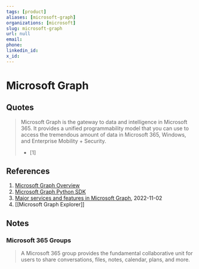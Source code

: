 ```yaml
---
tags: [product]
aliases: [microsoft-graph]
organizations: [microsoft]
slug: microsoft-graph
url: null
email: 
phone: 
linkedin_id: 
x_id: 
---
```


# Microsoft Graph

## Quotes

> Microsoft Graph is the gateway to data and intelligence in Microsoft 365. It provides a unified programmability model that you can use to access the tremendous amount of data in Microsoft 365, Windows, and Enterprise Mobility + Security.
> - [1]

## References

1. [Microsoft Graph Overview](https://learn.microsoft.com/en-us/graph/overview)
2. [Microsoft Graph Python SDK](https://devblogs.microsoft.com/microsoft365dev/introducing-the-microsoft-graph-python-sdk-now-available-for-public-preview/)
3. [Major services and features in Microsoft Graph](https://learn.microsoft.com/en-us/graph/overview-major-services), 2022-11-02
4. [[Microsoft Graph Explorer]]

## Notes

### Microsoft  365 Groups

> A Microsoft 365 group provides the fundamental collaborative unit for users to share conversations, files, notes, calendar, plans, and more.